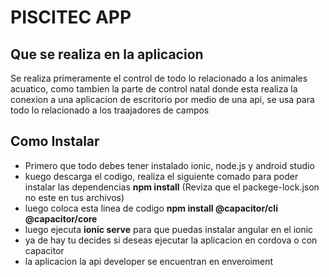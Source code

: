 # PISCITEC APP
## Que se realiza en la aplicacion
Se realiza primeramente el control de todo lo relacionado a los animales acuatico, como tambien la parte de control natal donde esta realiza la conexion a una aplicacion de escritorio por medio de una api, se usa para todo lo relacionado a los traajadores de campos
## Como Instalar
* Primero que todo debes tener instalado ionic, node.js y android studio
* kuego descarga el codigo, realiza el siguiente comado para poder instalar las dependencias **npm install** (Reviza que el packege-lock.json no este en tus archivos)
* luego coloca esta linea de codigo **npm install @capacitor/cli @capacitor/core**
* luego ejecuta **ionic serve** para que puedas instalar angular en el ionic
* ya de hay tu decides si deseas ejecutar la aplicacion en cordova o con capacitor
* la aplicacion la api developer se encuentran en enveroiment